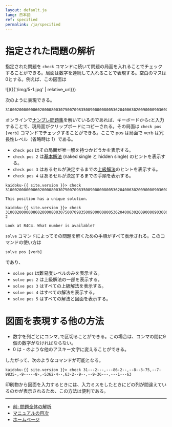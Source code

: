 ```yaml
---
layout: default.ja
lang: 日本語
ref: specified
permalink: /ja/specified
---
```


# 指定された問題の解析

指定された問題を `check` コマンドに続いて問題の局面を入れることでチェックすることができる。局面は数字を連続して入れることで表現する。空白のマスは0とする。例えば、この図面は

![]({{'/img/5-1.jpg' | relative_url}})

次のように表現できる。

    310002000000860200008003075007098350090000080053620400630200900009036000000100063

オンラインで[ナンプレ問題集](sudoku)を解いているのであれば、キーボードから`c`と入力することで、現局面がクリップボードにコピーされる。その局面は `check pos [verb]` コマンドでチェックすることができる。ここで pos は局面で verb は冗長性レベル（省略時は 1）である。

- `check pos` はその局面が唯一解を持つかどうかを表示する。
- `check pos 2` は[基本解法](basichint) (naked single と hidden single) のヒントを表示する。
- `check pos 3` はあるセルが決定するまでの[上級解法](logic)のヒントを表示する。
- `check pos 4` はあるセルが決定するまでの手順を表示する。

```
kaidoku-{{ site.version }}> check 310002000000860200008003075007098350090000080053620400630200900009036000000100063

This position has a unique solution.

kaidoku-{{ site.version }}> check 310002000000860200008003075007098350090000080053620400630200900009036000000100063 2

Look at R4C4. What number is available?
```

`solve` コマンドによってその問題を解くための手順がすべて表示される。このコマンドの使い方は

    solve pos [verb]
 
であり、
 
- `solve pos` は難易度レベルのみを表示する。
- `solve pos 2` は上級解法の一部を表示する。
- `solve pos 3` はすべての上級解法を表示する。
- `solve pos 4` はすべての解法を表示する。
- `solve pos 5` はすべての解法と図面を表示する。

# 図面を表現する他の方法

- 数字を列ごとにコンマ`,`で区切ることができる。この場合は、コンマの間に9個の数字がなければならない。
- 0 は - のような他のアスキー文字に変えることができる。

したがって、次のようなコマンドが可能となる。

    kaidoku-{{ site.version }}> check 31---2---,---86-2--,--8--3-75,--7-9835-,-9-----8-,-5362-4--,63-2--9--,--9-36---,---1---63

印刷物から図面を入力するときには、入力ミスをしたときにどの列が間違えているのかが表示されるため、この方法は便利である。

- - -

- [前: 問題全体の解析](./analysis)
- [マニュアルの目次](./#マニュアル)
- [ホームページ](./)
